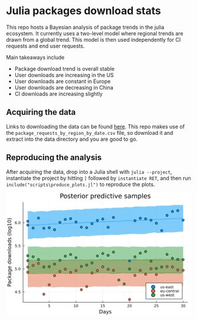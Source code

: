 # Julia packages download stats
This repo hosts a Bayesian analysis of package trends in the julia ecosystem. 
It currently uses a two-level model where regional trends are drawn from a global trend. 
This model is then used independently for CI requests and end user requests.

Main takeaways include
- Package download trend is overall stable
- User downloads are increasing in the US
- User downloads are constant in Europe
- User downloads are decreasing in China
- CI downloads are increasing slightly

## Acquiring the data
Links to downloading the data can be found [here](https://discourse.julialang.org/t/announcing-package-download-stats/69073). This repo makes use of the `package_requests_by_region_by_date.csv` file, so download it and extract into the data directory and you are good to go.

## Reproducing the analysis
After acquiring the data, drop into a Julia shell with `julia --project`, instantiate the project by hitting `]` followed by `instantiate RET`, and then run `include("scripts\produce_plots.jl")` to reproduce the plots.

![posterior predictive distribution for CI requests](./plots/ci/package_request_posterior_predictive.svg)